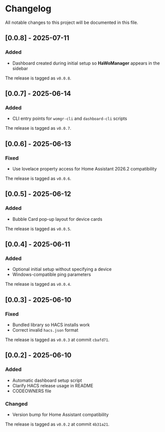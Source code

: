 # Changelog

All notable changes to this project will be documented in this file.

## [0.0.8] - 2025-07-11
### Added
- Dashboard created during initial setup so **HaWoManager** appears in the sidebar

The release is tagged as `v0.0.8`.

## [0.0.7] - 2025-06-14
### Added
- CLI entry points for `womgr-cli` and `dashboard-cli` scripts

The release is tagged as `v0.0.7`.

## [0.0.6] - 2025-06-13
### Fixed
- Use lovelace property access for Home Assistant 2026.2 compatibility

The release is tagged as `v0.0.6`.

## [0.0.5] - 2025-06-12
### Added
- Bubble Card pop-up layout for device cards

The release is tagged as `v0.0.5`.

## [0.0.4] - 2025-06-11
### Added
- Optional initial setup without specifying a device
- Windows-compatible ping parameters

The release is tagged as `v0.0.4`.

## [0.0.3] - 2025-06-10
### Fixed
- Bundled library so HACS installs work
- Correct invalid `hacs.json` format

The release is tagged as `v0.0.3` at commit `cbafd71`.

## [0.0.2] - 2025-06-10
### Added
- Automatic dashboard setup script
- Clarify HACS release usage in README
- CODEOWNERS file

### Changed
- Version bump for Home Assistant compatibility

The release is tagged as `v0.0.2` at commit `4b31a21`.
